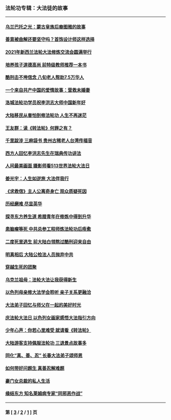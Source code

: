 ### 法轮功专辑：大法徒的故事
---
#### [乌兰巴托之光：蒙古皇族后裔图雅的故事](../../pages/nf1147481/n13155759.md?11080430) 
#### [善意被曲解还要坚守吗？首饰设计师这样选择](../../pages/nf1147481/n13077575.md?11080430) 
#### [2021年新西兰法轮大法修炼交流会圆满举行](../../pages/nf1147481/n13033149.md?11080430) 
#### [培养孩子道德高尚 前特级教师推荐一本书](../../pages/nf1147481/n12938640.md?11080430) 
#### [酷刑击不垮信念 八旬老人帮助7.5万华人](../../pages/nf1147481/n12880712.md?11080430) 
#### [一个来自共产中国的爱情故事：营救未婚妻](../../pages/nf1147481/n12778386.md?11080430) 
#### [洛城法轮功学员祝李洪志大师中国新年好](../../pages/nf1147481/n12724685.md?11080430) 
#### [大陆移民从害怕到修法轮功 人生不再迷茫](../../pages/nf1147481/n12414325.md?11080430) 
#### [王友群：读《转法轮》何罪之有？](../../pages/nf1147481/n12408647.md?11080430) 
#### [千里跋涉 三麻袋书 贵州古稀老人台湾传福音](../../pages/nf1147481/n12198750.md?11080430) 
#### [西方人回忆李洪志先生在瑞典传功讲法](../../pages/nf1147481/n12099607.md?11080430) 
#### [人间最美画面 摄影师看513世界法轮大法日](../../pages/nf1147481/n12094118.md?11080430) 
#### [姜光宇：人生如逆旅 大法伴我行](../../pages/nf1147481/n12088664.md?11080430) 
#### [《求救信》主人公离奇身亡 观众质疑死因](../../pages/nf1147481/n11845215.md?11080430) 
#### [历经磨难 尽显英华](../../pages/nf1147481/n11723297.md?11080430) 
#### [探寻东方养生道 希腊青年在修炼中得到升华](../../pages/nf1147481/n11494502.md?11080430) 
#### [患脑瘤等死 中共总参工程师炼法轮功后痊愈](../../pages/nf1147481/n11466682.md?11080430) 
#### [二度死里逃生 前大陆白领熬过酷刑迎来自由](../../pages/nf1147481/n11368594.md?11080430) 
#### [明真相后 大陆公检法人员抛弃中共](../../pages/nf1147481/n11358618.md?11080430) 
#### [穿越生死的团聚](../../pages/nf1147481/n11258922.md?11080430) 
#### [乌克兰祖母：法轮大法让我获得新生](../../pages/nf1147481/n11269457.md?11080430) 
#### [以色列母亲修大法学会聆听 亲子关系更融洽](../../pages/nf1147481/n11268195.md?11080430) 
#### [大法弟子回忆与师父在一起的美好时光](../../pages/nf1147481/n11267759.md?11080430) 
#### [庆法轮大法日 以色列女画家感悟大法指引方向](../../pages/nf1147481/n11267735.md?11080430) 
#### [少年心声：你若心里难受 就请看《转法轮》](../../pages/nf1147481/n11267496.md?11080430) 
#### [大陆游客支持佩服法轮功 三退景点故事多](../../pages/nf1147481/n11267378.md?11080430) 
#### [同化“真、善、忍” 长春大法弟子颂师恩](../../pages/nf1147481/n11266497.md?11080430) 
#### [如何带好问题生 真善忍解难题](../../pages/nf1147481/n11243655.md?11080430) 
#### [豪门女总裁的私人生活](../../pages/nf1147481/n10127794.md?11080430) 
#### [缘结东方 知名莱姆病专家“同邪恶作战”](../../pages/nf1147481/n10682468.md?11080430) 

---
#### 第 [ [3](./3.md?11080430) / [2](./2.md?11080430) / [1](./1.md?11080430) ] 页
